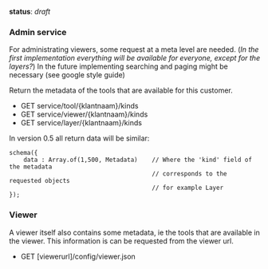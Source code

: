**status**: *draft*

### Admin service

For administrating viewers, some request at a meta level are needed. (*In the first implementation everything will be available for everyone, except for the layers?*) In the future implementing searching and paging might be necessary (see google style guide)

Return the metadata of the tools that are available for this customer. 

- GET service/tool/{klantnaam}/kinds
- GET service/viewer/{klantnaam}/kinds
- GET service/layer/{klantnaam}/kinds


In version 0.5 all return data will be similar:


	schema({
		data : Array.of(1,500, Metadata)  	// Where the 'kind' field of the metadata
		 									// corresponds to the requested objects
											// for example Layer 
	});




### Viewer
A viewer itself also contains some metadata, ie the tools that are available in the viewer. This information is can be requested from the viewer url. 

- GET [viewerurl]/config/viewer.json 




